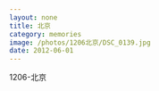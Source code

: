 ```yaml
---
layout: none
title: 北京
category: memories
image: /photos/1206北京/DSC_0139.jpg
date: 2012-06-01
---
```

1206-北京